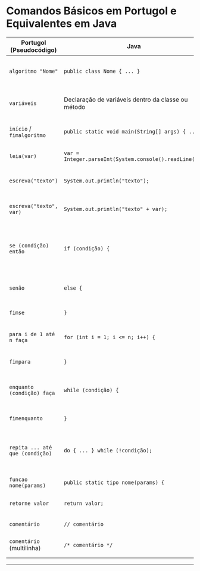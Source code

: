 
# Comandos Básicos em Portugol e Equivalentes em Java

| **Portugol (Pseudocódigo)**     | **Java**                                                 | **Descrição / Função**                                                       |
| ------------------------------- | -------------------------------------------------------- | -----------------------------------------------------------------------------|
| `algoritmo "Nome"`              | `public class Nome { ... }`                              | Define o início do programa ou classe principal.                             |
| `variáveis`                     | Declaração de variáveis dentro da classe ou método       | Declara variáveis usadas no programa.                                        |
| `início` / `fimalgoritmo`       | `public static void main(String[] args) { ... }`         | Ponto inicial de execução do programa.                                       |
| `leia(var)`                     | `var = Integer.parseInt(System.console().readLine());`   | Entrada de dados do usuário.                                                 |
| `escreva("texto")`              | `System.out.println("texto");`                           | Exibe texto ou valores no console.                                           |
| `escreva("texto", var)`         | `System.out.println("texto" + var);`                     | Exibe texto junto com o valor de variáveis.                                  |
| `se (condição) então`           | `if (condição) {`                                        | Início de um bloco condicional para executar código se verdadeiro.           |
| `senão`                         | `else {`                                                 | Bloco alternativo se a condição do `if` for falsa.                           |
| `fimse`                         | `}`                                                      | Finaliza o bloco condicional.                                                |
| `para i de 1 até n faça`        | `for (int i = 1; i <= n; i++) {`                         | Laço de repetição com controle de contador.                                  |
| `fimpara`                       | `}`                                                      | Finaliza o laço `for`.                                                       |
| `enquanto (condição) faça`      | `while (condição) {`                                     | Laço de repetição enquanto a condição for verdadeira.                        |
| `fimenquanto`                   | `}`                                                      | Finaliza o laço `while`.                                                     |
| `repita ... até que (condição)` | `do { ... } while (!condição);`                          | Laço de repetição que executa ao menos uma vez até a condição ser verdadeira.|
| `funcao nome(params)`           | `public static tipo nome(params) {`                      | Declaração de função/método.                                                 |
| `retorne valor`                 | `return valor;`                                          | Retorna um valor de uma função/método.                                       |
| `comentário`                    | `// comentário`                                          | Comentário de uma linha.                                                     |
| `comentário` (multilinha)       | `/* comentário */`                                       | Comentário de múltiplas linhas.                                              |

---

